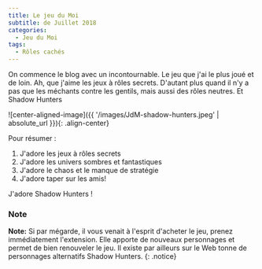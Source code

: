 ```yaml
---
title: Le jeu du Moi
subtitle: de Juillet 2018
categories:
  - Jeu du Moi
tags:
  - Rôles cachés
---
```


On commence le blog avec un incontournable. Le jeu que j'ai le plus joué et de loin.
Ah, que j'aime les jeux à rôles secrets. D'autant plus quand il n'y a pas que les méchants contre les gentils, mais aussi des rôles neutres. Et Shadow Hunters

![center-aligned-image]({{ '/images/JdM-shadow-hunters.jpeg' | absolute_url }}){: .align-center}

Pour résumer :
1. J'adore les jeux à rôles secrets
2. J'adore les univers sombres et fantastiques
3. J'adore le chaos et le manque de stratégie
4. J'adore taper sur les amis!

J'adore Shadow Hunters !

### Note

**Note:** Si par mégarde, il vous venait à l'esprit d'acheter le jeu, prenez immédiatement l'extension. Elle apporte de nouveaux personnages et permet de bien renouveler le jeu. 
Il existe par ailleurs sur le Web tonne de personnages alternatifs Shadow Hunters.
{: .notice}
